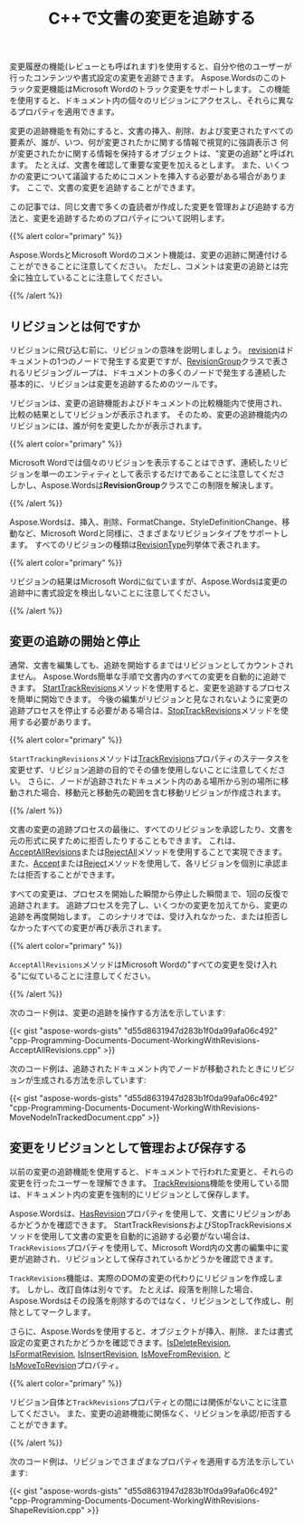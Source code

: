 ﻿---
title: C++で文書の変更を追跡する
second_title: C++の場合Aspose.Words
articleTitle: 文書内の変更を追跡する
linktitle: 文書内の変更を追跡する
description: "C++を使用して、自分や他の人が行ったコンテンツや書式設定の変更を追跡します。 ドキュメント内の個々のリビジョンにアクセスし、さまざまなプロパティを適用します。"
type: docs
weight: 270
url: /ja/cpp/track-changes-in-a-document/
---

変更履歴の機能(レビューとも呼ばれます)を使用すると、自分や他のユーザーが行ったコンテンツや書式設定の変更を追跡できます。 Aspose.Wordsのこのトラック変更機能はMicrosoft Wordのトラック変更をサポートします。 この機能を使用すると、ドキュメント内の個々のリビジョンにアクセスし、それらに異なるプロパティを適用できます。

変更の追跡機能を有効にすると、文書の挿入、削除、および変更されたすべての要素が、誰が、いつ、何が変更されたかに関する情報で視覚的に強調表示さ 何が変更されたかに関する情報を保持するオブジェクトは、"変更の追跡"と呼ばれます。 たとえば、文書を確認して重要な変更を加えるとします。 また、いくつかの変更について議論するためにコメントを挿入する必要がある場合があります。 ここで、文書の変更を追跡することができます。

この記事では、同じ文書で多くの査読者が作成した変更を管理および追跡する方法と、変更を追跡するためのプロパティについて説明します。

{{% alert color="primary" %}}

Aspose.WordsとMicrosoft Wordのコメント機能は、変更の追跡に関連付けることができることに注意してください。 ただし、コメントは変更の追跡とは完全に独立していることに注意してください。

{{% /alert %}}

## リビジョンとは何ですか

リビジョンに飛び込む前に、リビジョンの意味を説明しましょう。 [revision](https://reference.aspose.com/words/cpp/aspose.words/revision/)はドキュメントの1つのノードで発生する変更ですが、[RevisionGroup](https://reference.aspose.com/words/cpp/aspose.words/revisiongroup/)クラスで表されるリビジョングループは、ドキュメントの多くのノードで発生する連続した 基本的に、リビジョンは変更を追跡するためのツールです。

リビジョンは、変更の追跡機能およびドキュメントの比較機能内で使用され、比較の結果としてリビジョンが表示されます。 そのため、変更の追跡機能内のリビジョンには、誰が何を変更したかが表示されます。

{{% alert color="primary" %}}

Microsoft Wordでは個々のリビジョンを表示することはできず、連続したリビジョンを単一のエンティティとして表示するだけであることに注意してくださ しかし、Aspose.Wordsは**RevisionGroup**クラスでこの制限を解決します。

{{% /alert %}}

Aspose.Wordsは、挿入、削除、FormatChange、StyleDefinitionChange、移動など、Microsoft Wordと同様に、さまざまなリビジョンタイプをサポートします。 すべてのリビジョンの種類は[RevisionType](https://reference.aspose.com/words/cpp/aspose.words/revisiontype/)列挙体で表されます。

{{% alert color="primary" %}}

リビジョンの結果はMicrosoft Wordに似ていますが、Aspose.Wordsは変更の追跡中に書式設定を検出しないことに注意してください。

{{% /alert %}}

## 変更の追跡の開始と停止

通常、文書を編集しても、追跡を開始するまではリビジョンとしてカウントされません。 Aspose.Words簡単な手順で文書内のすべての変更を自動的に追跡できます。 [StartTrackRevisions](https://reference.aspose.com/words/cpp/aspose.words/document/starttrackrevisions/)メソッドを使用すると、変更を追跡するプロセスを簡単に開始できます。 今後の編集がリビジョンと見なされないように変更の追跡プロセスを停止する必要がある場合は、[StopTrackRevisions](https://reference.aspose.com/words/cpp/aspose.words/document/stoptrackrevisions/)メソッドを使用する必要があります。

{{% alert color="primary" %}}

`StartTrackingRevisions`メソッドは[TrackRevisions](https://reference.aspose.com/words/cpp/aspose.words/document/set_trackrevisions/)プロパティのステータスを変更せず、リビジョン追跡の目的でその値を使用しないことに注意してください。 さらに、ノードが追跡されたドキュメント内のある場所から別の場所に移動された場合、移動元と移動先の範囲を含む移動リビジョンが作成されます。

{{% /alert %}}

文書の変更の追跡プロセスの最後に、すべてのリビジョンを承認したり、文書を元の形式に戻すために拒否したりすることもできます。 これは、[AcceptAllRevisions](https://reference.aspose.com/words/cpp/aspose.words/document/acceptallrevisions/)または[RejectAll](https://reference.aspose.com/words/cpp/aspose.words/revisioncollection/rejectall/)メソッドを使用することで実現できます。 また、[Accept](https://reference.aspose.com/words/cpp/aspose.words/revision/accept/)または[Reject](https://reference.aspose.com/words/cpp/aspose.words/revision/reject/)メソッドを使用して、各リビジョンを個別に承認または拒否することができます。

すべての変更は、プロセスを開始した瞬間から停止した瞬間まで、1回の反復で追跡されます。 追跡プロセスを完了し、いくつかの変更を加えてから、変更の追跡を再度開始します。 このシナリオでは、受け入れなかった、または拒否しなかったすべての変更が再び表示されます。

{{% alert color="primary" %}}

`AcceptAllRevisions`メソッドはMicrosoft Wordの"すべての変更を受け入れる"に似ていることに注意してください。

{{% /alert %}}

次のコード例は、変更の追跡を操作する方法を示しています:

{{< gist "aspose-words-gists" "d55d8631947d283b1f0da99afa06c492" "cpp-Programming-Documents-Document-WorkingWithRevisions-AcceptAllRevisions.cpp" >}}

次のコード例は、追跡されたドキュメント内でノードが移動されたときにリビジョンが生成される方法を示しています:

{{< gist "aspose-words-gists" "d55d8631947d283b1f0da99afa06c492" "cpp-Programming-Documents-Document-WorkingWithRevisions-MoveNodeInTrackedDocument.cpp" >}}

## 変更をリビジョンとして管理および保存する

以前の変更の追跡機能を使用すると、ドキュメントで行われた変更と、それらの変更を行ったユーザーを理解できます。 [TrackRevisions](https://reference.aspose.com/words/cpp/aspose.words/document/get_trackrevisions/)機能を使用している間は、ドキュメント内の変更を強制的にリビジョンとして保存します。

Aspose.Wordsは、[HasRevision](https://reference.aspose.com/words/cpp/aspose.words/document/get_hasrevisions/)プロパティを使用して、文書にリビジョンがあるかどうかを確認できます。 StartTrackRevisionsおよびStopTrackRevisionsメソッドを使用して文書の変更を自動的に追跡する必要がない場合は、`TrackRevisions`プロパティを使用して、Microsoft Word内の文書の編集中に変更が追跡され、リビジョンとして保存されているかどうかを確認できます。

`TrackRevisions`機能は、実際のDOMの変更の代わりにリビジョンを作成します。 しかし、改訂自体は別々です。 たとえば、段落を削除した場合、Aspose.Wordsはその段落を削除するのではなく、リビジョンとして作成し、削除としてマークします。

さらに、Aspose.Wordsを使用すると、オブジェクトが挿入、削除、または書式設定の変更されたかどうかを確認できます。[IsDeleteRevision](https://reference.aspose.com/words/cpp/aspose.words/inline/get_isdeleterevision/), [IsFormatRevision](https://reference.aspose.com/words/cpp/aspose.words/inline/get_isformatrevision/), [IsInsertRevision](https://reference.aspose.com/words/cpp/aspose.words/inline/get_isinsertrevision/), [IsMoveFromRevision](https://reference.aspose.com/words/cpp/aspose.words/inline/get_isformatrevision/), と[IsMoveToRevision](https://reference.aspose.com/words/cpp/aspose.words/inline/get_ismovetorevision/)プロパティ。

{{% alert color="primary" %}}

リビジョン自体と`TrackRevisions`プロパティとの間には関係がないことに注意してください。 また、変更の追跡機能に関係なく、リビジョンを承認/拒否することができます。

{{% /alert %}}

次のコード例は、リビジョンでさまざまなプロパティを適用する方法を示しています:

{{< gist "aspose-words-gists" "d55d8631947d283b1f0da99afa06c492" "cpp-Programming-Documents-Document-WorkingWithRevisions-ShapeRevision.cpp" >}}
